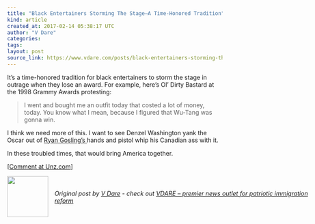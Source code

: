```yaml
---
title: "Black Entertainers Storming The Stage–A Time-Honored Tradition"
kind: article
created_at: 2017-02-14 05:38:17 UTC
author: "V Dare"
categories: 
tags: 
layout: post
source_link: https://www.vdare.com/posts/black-entertainers-storming-the-stage-a-time-honored-tradition
---
```



<!-- Cheat sheet: front matter key values above generated by planet.rb


   Black Entertainers Storming The Stage–A Time-Honored Tradition             # => "I Made a Pretty Gem - Planet.rb"
   https://www.vdare.com/posts/black-entertainers-storming-the-stage-a-time-honored-tradition               # => "http://poteland.com/blog/i-made-a-pretty-gem-planet-dot-rb/"
   2017-02-14 05:38:17 UTC              # => "2012-04-14 05:17:00 UTC"
   &lt;div class=&quot;pf-content&quot;&gt;&lt;p&gt;&lt;/p&gt;
&lt;p&gt;It’s a time-honored tradition for black entertainers to storm the stage in outrage when they lose an award. For example, here’s Ol’ Dirty Bastard at the 1998 Grammy Awards protesting:&lt;/p&gt;
&lt;blockquote&gt;&lt;p&gt;I went and bought me an outfit today that costed a lot of money, today. You know what I mean, because I figured that Wu-Tang was gonna win.&lt;/p&gt;&lt;div id=&quot;57966237cc52c74a5e1363c4&quot; class=&quot;vdb_player vdb_57966237cc52c74a5e1363c456bcd17ce4b018167fea5539&quot;&gt;    &lt;/div&gt;&lt;/blockquote&gt;
&lt;p&gt;I think we need more of this. I want to see Denzel Washington yank the Oscar out of &lt;a href=&quot;https://www.google.com/search?q=ryan+gosling+oscars+2017&amp;amp;ie=utf-8&amp;amp;oe=utf-8&quot;&gt;Ryan Gosling’s &lt;/a&gt;hands and pistol whip his Canadian ass with it.&lt;/p&gt;
&lt;p&gt;In these troubled times, that would bring America together.&lt;/p&gt;
&lt;p&gt;[&lt;a href=&quot;http://www.unz.com/isteve/a-time-honored-tradition/&quot;&gt;Comment at Unz.com&lt;/a&gt;]&lt;/p&gt;
&lt;/div&gt;           # => "I’ve been hurting to write this ever since we had the idea of creating a Planet for Cubox..." (Continued)
   VDARE – premier news outlet for patriotic immigration reform              # => "This is where I tell you stuff"
   vdare-premier-news-outlet-for-patriotic-immigratio              # => "this-is-where-i-tell-you-stuff"
   https://www.vdare.com               # => "http://poteland.com/articles"
           # => "programming planet"
                 # => "go ruby jekyll"
                 # => "http://poteland.com/images/site-logo.png"
   V Dare                 # => "Pablo Astigarraga"
   @vdar                # => "poteland"
   http://twitter.com/@vdar            # => "http://twitter.com/poteland" -->
<div class="pf-content"><p></p>
<p>It’s a time-honored tradition for black entertainers to storm the stage in outrage when they lose an award. For example, here’s Ol’ Dirty Bastard at the 1998 Grammy Awards protesting:</p>
<blockquote><p>I went and bought me an outfit today that costed a lot of money, today. You know what I mean, because I figured that Wu-Tang was gonna win.</p><div id="57966237cc52c74a5e1363c4" class="vdb_player vdb_57966237cc52c74a5e1363c456bcd17ce4b018167fea5539">    </div></blockquote>
<p>I think we need more of this. I want to see Denzel Washington yank the Oscar out of <a href="https://www.google.com/search?q=ryan+gosling+oscars+2017&amp;ie=utf-8&amp;oe=utf-8">Ryan Gosling’s </a>hands and pistol whip his Canadian ass with it.</p>
<p>In these troubled times, that would bring America together.</p>
<p>[<a href="http://www.unz.com/isteve/a-time-honored-tradition/">Comment at Unz.com</a>]</p>
</div><div class="">
  <img src="" style="width: 96px; height: 96;">
  <span style="position: absolute; padding: 32px 15px;">
    <i>Original post by <a href="http://twitter.com/@vdar">V Dare</a> - check out <a href="https://www.vdare.com">VDARE – premier news outlet for patriotic immigration reform</a></i>
  </span>
</div>
